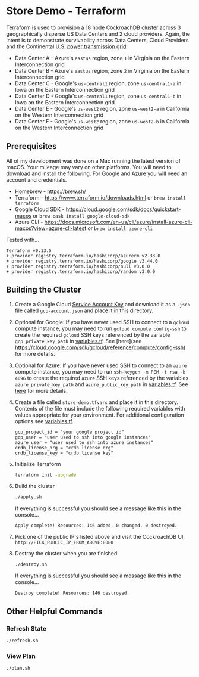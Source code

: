 # Store Demo - Terraform

Terraform is used to provision a 18 node CockroachDB cluster across 3 geographically disperse US Data Centers and 2 cloud providers.  Again, the intent is to demonstrate survivability across Data Centers, Cloud Providers and the Continental U.S. [power transmission grid](https://en.wikipedia.org/wiki/Continental_U.S._power_transmission_grid).
* Data Center A - Azure's `eastus` region, zone `1` in Virginia on the Eastern Interconnection grid
* Data Center B - Azure's `eastus` region, zone `2` in Virginia on the Eastern Interconnection grid
* Data Center C - Google's `us-central1` region, zone `us-central1-a` in Iowa on the Eastern Interconnection grid
* Data Center D - Google's `us-central1` region, zone `us-central1-b` in Iowa on the Eastern Interconnection grid
* Data Center E - Google's `us-west2` region, zone `us-west2-a` in California on the Western Interconnection grid
* Data Center F - Google's `us-west2` region, zone `us-west2-b` in California on the Western Interconnection grid
 
## Prerequisites
All of my development was done on a Mac running the latest version of macOS.  Your mileage may vary on other platforms.  You will need to download and install the following.  For Google and Azure you will need an account and credentials.
* Homebrew - https://brew.sh/
* Terraform - https://www.terraform.io/downloads.html or `brew install terraform`
* Google Cloud SDK - https://cloud.google.com/sdk/docs/quickstart-macos or `brew cask install google-cloud-sdk`
* Azure CLI - https://docs.microsoft.com/en-us/cli/azure/install-azure-cli-macos?view=azure-cli-latest or `brew install azure-cli`

Tested with...
```
Terraform v0.13.5
+ provider registry.terraform.io/hashicorp/azurerm v2.33.0
+ provider registry.terraform.io/hashicorp/google v3.44.0
+ provider registry.terraform.io/hashicorp/null v3.0.0
+ provider registry.terraform.io/hashicorp/random v3.0.0
```

## Building the Cluster
1) Create a Google Cloud [Service Account Key](https://cloud.google.com/docs/authentication/getting-started) and download it as a `.json` file called `gcp-account.json` and place it in this directory.

2) Optional for Google: If you have never used SSH to connect to a `gcloud` compute instance, you may need to run `gcloud compute config-ssh` to create the required `gcloud` SSH keys referenced by the variable `gcp_private_key_path` in [variables.tf](variables.tf).  See [here](see https://cloud.google.com/sdk/gcloud/reference/compute/config-ssh) for more details.

3) Optional for Azure: If you have never used SSH to connect to an `azure` compute instance, you may need to run `ssh-keygen -m PEM -t rsa -b 4096` to create the required `azure` SSH keys referenced by the variables `azure_private_key_path` and `azure_public_key_path` in [variables.tf](variables.tf).  See [here](https://docs.microsoft.com/en-us/azure/virtual-machines/linux/mac-create-ssh-keys) for more details.

4) Create a file called `store-demo.tfvars` and place it in this directory.  Contents of the file must include the following required variables with values appropriate for your environment.  For additional configuration options see [variables.tf](variables.tf).
    ```hcl-terraform
    gcp_project_id = "your google project id"
    gcp_user = "user used to ssh into google instances"
    azure_user = "user used to ssh into azure instances"
    crdb_license_org = "crdb license org"
    crdb_license_key = "crdb license key"
    ```
5) Initialize Terraform
    ```bash
    terraform init -upgrade
    ```

6) Build the cluster
    ```bash
    ./apply.sh
    ```

    If everything is successful you should see a message like this in the console...
    ```text
    Apply complete! Resources: 146 added, 0 changed, 0 destroyed.
    ```
7) Pick one of the public IP's listed above and visit the CockroachDB UI, `http://PICK_PUBLIC_IP_FROM_ABOVE:8080`


8) Destroy the cluster when you are finished
    ```bash
    ./destroy.sh
    ```
   
   If everything is successful you should see a message like this in the console...
   ```text
   Destroy complete! Resources: 146 destroyed.
   ```

## Other Helpful Commands

### Refresh State
```bash
./refresh.sh
```

### View Plan
```bash
./plan.sh
```

